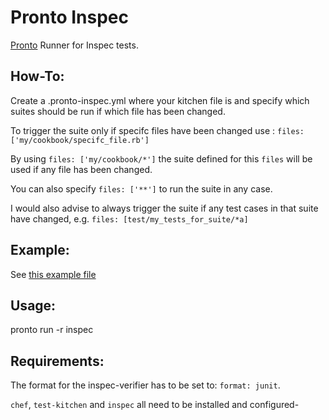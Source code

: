 Pronto Inspec
=============
[Pronto](https://github.com/prontolabs/pronto) Runner for Inspec tests.

How-To:
-------

Create a .pronto-inspec.yml where your kitchen file is and specify which suites should be run if which file has been changed.


To trigger the suite only if specifc files have been changed use : `files: ['my/cookbook/specifc_file.rb']`

By using `files: ['my/cookbook/*']` the suite defined for this `files` will be used if any file has been changed.

You can also specify `files: ['**']` to run the suite in any case.

I would also advise to always trigger the suite if any test cases in that suite have changed, e.g. `files: [test/my_tests_for_suite/*a]`

Example:
--------

See [this example file](.pronto-inspec.sample.yml)

Usage:
------

pronto run -r inspec

Requirements:
-------------

The format for the inspec-verifier has to be set to: `format: junit`.


`chef`, `test-kitchen` and `inspec` all need to be installed and configured-
